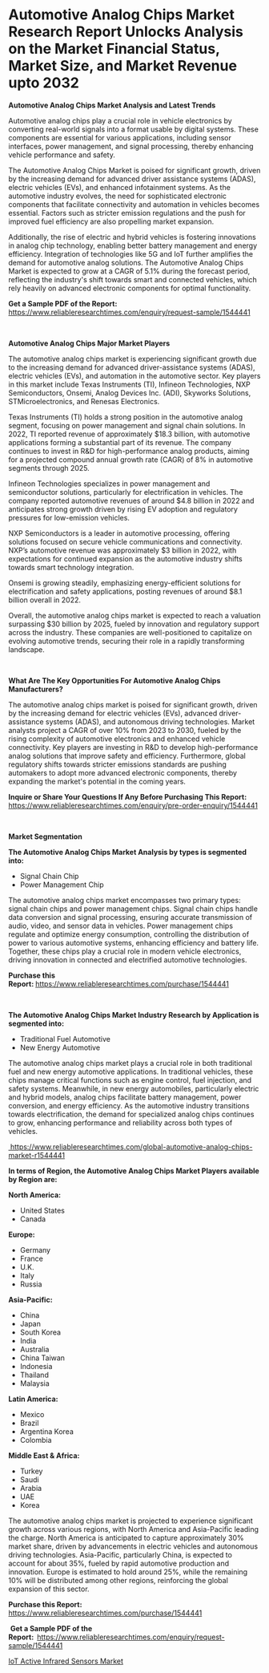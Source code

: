<p><h1>Automotive Analog Chips Market Research Report Unlocks Analysis on the Market Financial Status, Market Size, and Market Revenue upto 2032</h1></p><p><strong>Automotive Analog Chips Market Analysis and Latest Trends</strong></p>
<p><p>Automotive analog chips play a crucial role in vehicle electronics by converting real-world signals into a format usable by digital systems. These components are essential for various applications, including sensor interfaces, power management, and signal processing, thereby enhancing vehicle performance and safety.</p><p>The Automotive Analog Chips Market is poised for significant growth, driven by the increasing demand for advanced driver assistance systems (ADAS), electric vehicles (EVs), and enhanced infotainment systems. As the automotive industry evolves, the need for sophisticated electronic components that facilitate connectivity and automation in vehicles becomes essential. Factors such as stricter emission regulations and the push for improved fuel efficiency are also propelling market expansion.</p><p>Additionally, the rise of electric and hybrid vehicles is fostering innovations in analog chip technology, enabling better battery management and energy efficiency. Integration of technologies like 5G and IoT further amplifies the demand for automotive analog solutions. The Automotive Analog Chips Market is expected to grow at a CAGR of 5.1% during the forecast period, reflecting the industry's shift towards smart and connected vehicles, which rely heavily on advanced electronic components for optimal functionality.</p></p>
<p><strong>Get a Sample PDF of the Report:&nbsp;</strong> <a href="https://www.reliableresearchtimes.com/enquiry/request-sample/1544441?utm_campaign=2204&utm_medium=2&utm_source=Github&utm_content=ia&utm_term=12022025&utm_id=automotive-analog-chips">https://www.reliableresearchtimes.com/enquiry/request-sample/1544441</a></p>
<p>&nbsp;</p>
<p><strong>Automotive Analog Chips Major Market Players</strong></p>
<p><p>The automotive analog chips market is experiencing significant growth due to the increasing demand for advanced driver-assistance systems (ADAS), electric vehicles (EVs), and automation in the automotive sector. Key players in this market include Texas Instruments (TI), Infineon Technologies, NXP Semiconductors, Onsemi, Analog Devices Inc. (ADI), Skyworks Solutions, STMicroelectronics, and Renesas Electronics.</p><p>Texas Instruments (TI) holds a strong position in the automotive analog segment, focusing on power management and signal chain solutions. In 2022, TI reported revenue of approximately $18.3 billion, with automotive applications forming a substantial part of its revenue. The company continues to invest in R&D for high-performance analog products, aiming for a projected compound annual growth rate (CAGR) of 8% in automotive segments through 2025.</p><p>Infineon Technologies specializes in power management and semiconductor solutions, particularly for electrification in vehicles. The company reported automotive revenues of around $4.8 billion in 2022 and anticipates strong growth driven by rising EV adoption and regulatory pressures for low-emission vehicles.</p><p>NXP Semiconductors is a leader in automotive processing, offering solutions focused on secure vehicle communications and connectivity. NXP’s automotive revenue was approximately $3 billion in 2022, with expectations for continued expansion as the automotive industry shifts towards smart technology integration.</p><p>Onsemi is growing steadily, emphasizing energy-efficient solutions for electrification and safety applications, posting revenues of around $8.1 billion overall in 2022. </p><p>Overall, the automotive analog chips market is expected to reach a valuation surpassing $30 billion by 2025, fueled by innovation and regulatory support across the industry. These companies are well-positioned to capitalize on evolving automotive trends, securing their role in a rapidly transforming landscape.</p></p>
<p>&nbsp;</p>
<p><strong>What Are The Key Opportunities For Automotive Analog Chips Manufacturers?</strong></p>
<p><p>The automotive analog chips market is poised for significant growth, driven by the increasing demand for electric vehicles (EVs), advanced driver-assistance systems (ADAS), and autonomous driving technologies. Market analysts project a CAGR of over 10% from 2023 to 2030, fueled by the rising complexity of automotive electronics and enhanced vehicle connectivity. Key players are investing in R&D to develop high-performance analog solutions that improve safety and efficiency. Furthermore, global regulatory shifts towards stricter emissions standards are pushing automakers to adopt more advanced electronic components, thereby expanding the market's potential in the coming years.</p></p>
<p><strong>Inquire or Share Your Questions If Any Before Purchasing This Report:</strong> <a href="https://www.reliableresearchtimes.com/enquiry/pre-order-enquiry/1544441?utm_campaign=2204&utm_medium=2&utm_source=Github&utm_content=ia&utm_term=12022025&utm_id=automotive-analog-chips">https://www.reliableresearchtimes.com/enquiry/pre-order-enquiry/1544441</a></p>
<p>&nbsp;</p>
<p><strong>Market Segmentation</strong></p>
<p><strong>The Automotive Analog Chips Market Analysis by types is segmented into:</strong></p>
<p><ul><li>Signal Chain Chip</li><li>Power Management Chip</li></ul></p>
<p><p>The automotive analog chips market encompasses two primary types: signal chain chips and power management chips. Signal chain chips handle data conversion and signal processing, ensuring accurate transmission of audio, video, and sensor data in vehicles. Power management chips regulate and optimize energy consumption, controlling the distribution of power to various automotive systems, enhancing efficiency and battery life. Together, these chips play a crucial role in modern vehicle electronics, driving innovation in connected and electrified automotive technologies.</p></p>
<p><strong>Purchase this Report:&nbsp;</strong><a href="https://www.reliableresearchtimes.com/purchase/1544441?utm_campaign=2204&utm_medium=2&utm_source=Github&utm_content=ia&utm_term=12022025&utm_id=automotive-analog-chips">https://www.reliableresearchtimes.com/purchase/1544441</a></p>
<p>&nbsp;</p>
<p><strong>The Automotive Analog Chips Market Industry Research by Application is segmented into:</strong></p>
<p><ul><li>Traditional Fuel Automotive</li><li>New Energy Automotive</li></ul></p>
<p><p>The automotive analog chips market plays a crucial role in both traditional fuel and new energy automotive applications. In traditional vehicles, these chips manage critical functions such as engine control, fuel injection, and safety systems. Meanwhile, in new energy automobiles, particularly electric and hybrid models, analog chips facilitate battery management, power conversion, and energy efficiency. As the automotive industry transitions towards electrification, the demand for specialized analog chips continues to grow, enhancing performance and reliability across both types of vehicles.</p></p>
<p><a href="https://www.reliableresearchtimes.com/global-automotive-analog-chips-market-r1544441?utm_campaign=2204&utm_medium=2&utm_source=Github&utm_content=ia&utm_term=12022025&utm_id=automotive-analog-chips">&nbsp;https://www.reliableresearchtimes.com/global-automotive-analog-chips-market-r1544441</a></p>
<p><strong>In terms of Region, the Automotive Analog Chips Market Players available by Region are:</strong></p>
<p>
    <p> <strong> North America: </strong>
        <ul>
            <li>United States</li>
            <li>Canada</li>
        </ul>
        </p> 
    <p> <strong> Europe: </strong>
        <ul>
            <li>Germany</li>
            <li>France</li>
            <li>U.K.</li>
            <li>Italy</li>
            <li>Russia</li>
        </ul>
        </p> 
    <p> <strong> Asia-Pacific: </strong>
        <ul>
            <li>China</li>
            <li>Japan</li>
            <li>South Korea</li>
            <li>India</li>
            <li>Australia</li>
            <li>China Taiwan</li>
            <li>Indonesia</li>
            <li>Thailand</li>
            <li>Malaysia</li>
        </ul>
        </p> 
    <p> <strong> Latin America: </strong>
        <ul>
            <li>Mexico</li>
            <li>Brazil</li>
            <li>Argentina Korea</li>
            <li>Colombia</li>
        </ul>
        </p> 
    <p> <strong> Middle East & Africa: </strong>
        <ul>
            <li>Turkey</li>
            <li>Saudi</li>
            <li>Arabia</li>
            <li>UAE</li>
            <li>Korea</li>
        </ul>
    </p>
    </p>
<p><p>The automotive analog chips market is projected to experience significant growth across various regions, with North America and Asia-Pacific leading the charge. North America is anticipated to capture approximately 30% market share, driven by advancements in electric vehicles and autonomous driving technologies. Asia-Pacific, particularly China, is expected to account for about 35%, fueled by rapid automotive production and innovation. Europe is estimated to hold around 25%, while the remaining 10% will be distributed among other regions, reinforcing the global expansion of this sector.</p></p>
<p><strong>Purchase this Report: </strong><a href="https://www.reliableresearchtimes.com/purchase/1544441?utm_campaign=2204&utm_medium=2&utm_source=Github&utm_content=ia&utm_term=12022025&utm_id=automotive-analog-chips">https://www.reliableresearchtimes.com/purchase/1544441</a></p>
<p>&nbsp;<strong>Get a Sample PDF of the Report:&nbsp;&nbsp;</strong><a href="https://www.reliableresearchtimes.com/enquiry/request-sample/1544441?utm_campaign=2204&utm_medium=2&utm_source=Github&utm_content=ia&utm_term=12022025&utm_id=automotive-analog-chips">https://www.reliableresearchtimes.com/enquiry/request-sample/1544441</a></p>
<p><strong></strong></p>
<p><p><a href="https://github.com/tona7vba/Market-Research-Report-List-1/blob/main/iot-active-infrared-sensors-market.md?utm_campaign=2204&utm_medium=2&utm_source=Github&utm_content=ia&utm_term=12022025&utm_id=automotive-analog-chips">IoT Active Infrared Sensors Market</a></p></p>